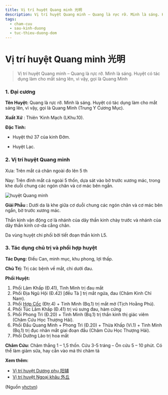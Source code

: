 ```yaml
---
title: Vị trí huyệt Quang minh 光明
description: Vị trí huyệt Quang minh – Quang là rực rỡ. Minh là sáng. Huyệt có tác dụng làm cho mắt sáng lên, vì vậy, gọi là Quang Minh
tags:
  - cham-cuu
  - sau-kinh-duong
  - tuc-thieu-duong-dom
---
```


# Vị trí huyệt Quang minh 光明 

> Vị trí huyệt Quang minh – Quang là rực rỡ. Minh là sáng. Huyệt có tác dụng làm cho mắt sáng lên, vì vậy, gọi là Quang Minh

### 1. Đại cương

**Tên Huyệt:** Quang là rực rỡ. Minh là sáng. Huyệt có tác dụng làm cho mắt sáng lên, vì vậy, gọi là Quang Minh (Trung Y Cương Mục).

**Xuất Xứ** : Thiên ‘Kinh Mạch (LKhu.10).

**Đặc Tính:**

+ Huyệt thứ 37 của kinh Đởm.

+ Huyệt Lạc.

### 2. Vị trí huyệt Quang minh

Xưa: Trên mắt cá chân ngoài đo lên 5 th

Nay: Trên đỉnh mắt cá ngoài 5 thốn, dựa sát vào bờ trước xương mác, trong khe duỗi chung các ngón chân và cơ mác bên ngắn.

![huyệt Quang minh](/imgs/yhctvn/huyet-quang-minh-300x169.jpg)

**Giải Phẫu :** Dưới da là khe giữa cơ duỗi chung các ngón chân và cơ mác bên ngắn, bờ trước xương mác.

Thần kinh vận động cơ là nhánh của dây thần kinh chày trước và nhánh của dây thần kinh cơ-da cẳng chân.

Da vùng huyệt chi phối bởi tiết đoạn thần kinh L5.

### 3. Tác dụng chủ trị và phối hợp huyệt

**Tác Dụng:** Điều Can, minh mục, khu phong, lợi thấp.

**Chủ Trị:** Trị các bệnh về mắt, chi dưới đau.

**Phối Huyệt:**

1. Phối Lâm Khấp (Đ.41), Tình Minh trị đau mắt
2. Phối Địa Ngũ Hội (Đ.42) [đều Tả ] trị mắt ngứa, đau (Châm Kinh Chỉ Nam).
3. Phối [Hợp Cốc](/yhctvn/huyet-hop-coc-%e5%90%88-%e8%b0%b7/) (Đtr.4) + Tinh Minh (Bq.1) trị mắt mờ (Tịch Hoằng Phú).
4. Phối Túc Lâm Khấp (Đ.41) trị vú sưng đau, hàm cứng
5. Phối Phong Trì (Đ.20) + Tinh Minh (Bq.1) trị thần kinh thị giác viêm (Châm Cứu Học Thượng Hải).
6. Phối Đầu Quang Minh + Phong Trì (Đ.20) + Thừa Khấp (Vi.1) + Tinh Minh (Bq.1) trị đục nhân mắt giai đoạn đầu (Châm Cứu Học Thượng Hải).
7. Phối Dưỡng Lão trị hoa mắt

**Châm Cứu:** Châm thẳng 1 – 1,5 thốn. Cứu 3-5 tráng – Ôn cứu 5 – 10 phút. Có thể làm giảm sữa, hay cắn vào má thì châm tả

**Xem thêm:**

* [Vị trí huyệt Dương phụ 阳辅](/yhctvn/vi-tri-huyet-duong-phu-%e9%98%b3%e8%be%85/)
* [Vị trí huyệt Ngoại khâu 外丘](/yhctvn/vi-tri-huyet-ngoai-khau-%e5%a4%96%e4%b8%98/)

(Nguồn <a href="https://yhctvn.com/vi-tri-huyet-quang-minh-光明/" target="_blank">yhctvn</a>)
